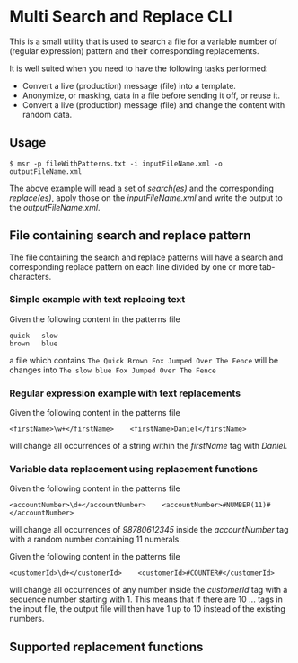 # Multi Search and Replace CLI

This is a small utility that is used to search a file for a variable number of (regular expression)
pattern and their corresponding replacements.

It is well suited when you need to have the following tasks performed:

* Convert a live (production) message (file) into a template.
* Anonymize, or masking, data in a file before sending it off, or reuse it.
* Convert a live (production) message (file) and change the content with random data.

## Usage

`$ msr -p fileWithPatterns.txt -i inputFileName.xml -o outputFileName.xml`

The above example will read a set of *search(es)* and the corresponding *replace(es)*, apply those on the 
_inputFileName.xml_ and write the output to the _outputFileName.xml_. 

## File containing search and replace pattern
The file containing the search and replace patterns will have a search and corresponding replace pattern on
each line divided by one or more tab-characters.

### Simple example with text replacing text
Given the following content in the patterns file
```
quick   slow
brown   blue
```
a file which contains
```The Quick Brown Fox Jumped Over The Fence``` will be changes into ```The slow blue Fox Jumped Over The Fence```

### Regular expression example with text replacements
Given the following content in the patterns file
```
<firstName>\w+</firstName>    <firstName>Daniel</firstName>
```
will change all occurrences of a string within the _firstName_ tag with _Daniel_.

### Variable data replacement using replacement functions
Given the following content in the patterns file
```
<accountNumber>\d+</accountNumber>    <accountNumber>#NUMBER(11)#</accountNumber>
```
will change all occurrences of _98780612345_ inside the _accountNumber_ tag with a random number containing
11 numerals.

Given the following content in the patterns file
```
<customerId>\d+</customerId>    <customerId>#COUNTER#</customerId>
```
will change all occurrences of any number  inside the _customerId_ tag with a sequence number starting 
with 1. This means that if there are 10 <customerId>...</customerId> tags in the input file, the output
file will then have <customerId>1</customerId> up to <customerId>10</customerId> instead of the existing
numbers.



## Supported replacement functions



